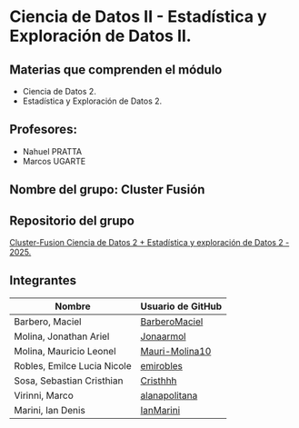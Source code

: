 # Ciencia de Datos II - Estadística y Exploración de Datos II.

## Materias que comprenden el módulo

- Ciencia de Datos 2.  
- Estadística y Exploración de Datos 2.

## Profesores:
-  Nahuel PRATTA
-  Marcos UGARTE

## Nombre del grupo: Cluster Fusión

## Repositorio del grupo  
[Cluster-Fusion Ciencia de Datos 2 + Estadística y exploración de Datos 2 - 2025.](https://github.com/ISPC-Cluster-Fusion/Ciencia_de_DatosII_Estadistica_y_exploracion_de_DatosII.git)

## Integrantes

| Nombre                            | Usuario de GitHub                                       |
|-----------------------------------|----------------------------------------------------------|
| Barbero, Maciel                   | [BarberoMaciel](https://github.com/BarberoMaciel)       |
| Molina, Jonathan Ariel            | [Jonaarmol](https://github.com/Jonaarmol)               |
| Molina, Mauricio Leonel           | [Mauri-Molina10](https://github.com/Mauri-Molina10)     |
| Robles, Emilce Lucia Nicole       | [emirobles](https://github.com/emirobles)               |
| Sosa, Sebastian Cristhian         | [Cristhhh](https://github.com/Cristhhh)                 |
| Virinni, Marco                    | [alanapolitana](https://github.com/alanapolitana)       |
| Marini, Ian Denis                 | [IanMarini](https://github.com/IanMarini)               |

